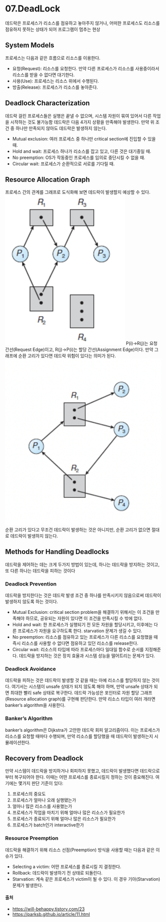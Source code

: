 # 07.DeadLock
데드락은 프로세스가 리소스를 점유하고 놓아주지 않거나, 어떠한 프로세스도 리소스를 점유하지 못하는 상태가 되어 프로그램이 멈추는 현상

## System Models
프로세스는 다음과 같은 흐름으로 리소스를 이용한다.
- 요청(Request): 리소스를 요청한다. 만약 다른 프로세스가 리소스를 사용중이라서 리소스를 받을 수 없다면 대기한다.
- 사용(Use): 프로세스는 리소스 위에서 수행된다.
- 방출(Release): 프로세스가 리소스를 놓아준다.

## Deadlock Characterization
데드락 걸린 프로세스들은 실행은 끝낼 수 없으며, 시스템 자원이 묶여 있어서 다른 작업을 시작하는 것도 불가능함
데드락은 다음 4가지 상황을 만족해야 발생한다. 만약 위 조건 중 하나만 만족되지 않아도 데드락은 발생하지 않는다.
- Mutual exclusion: 여러 프로세스 중 하나만 critical section에 진입할 수 있을 때.
- Hold and wait: 프로세스 하나가 리소스를 잡고 있고, 다른 것은 대기중일 때.
- No preemption: OS가 작동중인 프로세스를 임의로 중단시킬 수 없을 때.
- Circular wait: 프로세스가 순환적으로 서로를 기다릴 때.

## Resource Allocation Graph
프로세스 간의 관계를 그래프로 도식화해 보면 데드락이 발생할지 예상할 수 있다. 
![Alt text](./capture/image.png)
P(i)->R(j)는 요청 간선(Request Edge)이고, R(j)->P(i)는 할당 간선(Assignment Edge)이다.
만약 그래프에 순환 고리가 있다면 데드락 위험이 있다는 의미가 된다. 
![Alt text](./capture/image2.png)
순환 고리가 있다고 무조건 데드락이 발생하는 것은 아니지만, 순환 고리가 없으면 절대로 데드락이 발생하지 않는다.

## Methods for Handling Deadlocks
데드락을 제어하는 데는 크게 두가지 방법이 있는데, 하나는 데드락을 방지하는 것이고, 또 다른 하나는 데드락을 피하는 것이다

### Deadlock Prevention
데드락을 방지한다는 것은 데드락 발생 조건 중 하나를 만족시키지 않음으로써 데드락이 발생하지 않도록 하는 것이다.
- Mutual Exclusion: critical section problem을 해결하기 위해서는 이 조건을 만족해야 하므로, 공유되는 자원이 있다면 이 조건을 만족시킬 수 밖에 없다.
- Hold and wait: 한 프로세스가 실행되기 전 모든 자원을 할당시키고, 이후에는 다른 프로세스가 자원을 요구하도록 한다. starvation 문제가 생길 수 있다.
- No preemption: 리소스를 점유하고 있는 프로세스가 다른 리소스를 요청했을 때 즉시 리소스를 사용할 수 없다면 점유하고 있던 리소스를 release한다.
- Circular wait: 리소스의 타입에 따라 프로세스마다 일대일 함수로 순서를 지정해준다.
데드락을 방지하는 것은 장치 효율과 시스템 성능을 떨어트리는 문제가 있다.

### Deadlock Avoidance
데드락을 피하는 것은 데드락이 발생할 것 같을 때는 아예 리소스를 할당하지 않는 것이다. 
여기서는 시스템이 unsafe 상태가 되지 않도록 해야 하며, 만약 unsafe 상태가 되면 최대한 빨리 safe 상태로 복구한다. 
데드락 가능성은 포인터로 자원 할당 그래프(Resource allocation graph)를 구현해 판단한다. 
만약 리소스 타입이 여러 개라면 banker’s algorithm을 사용한다.

### Banker’s Algorithm
banker’s algorithm은 Dijkstra가 고안한 데드락 회피 알고리즘이다. 
이는 프로세스가 리소스를 요청할 때마다 수행되며, 만약 리소스를 할당했을 때 데드락이 발생하는지 시뮬레이션한다.

## Recovery from Deadlock
만약 시스템이 데드락을 방지하거나 회피하지 못했고, 데드락이 발생했다면 데드락으로부터 복구되어야 한다. 이때는 어떤 프로세스를 종료시킬지 정하는 것이 중요해진다. 여기에는 몇가지 판단 기준이 있다:

1. 프로세스의 중요도
1. 프로세스가 얼마나 오래 실행됐는가
1. 얼마나 많은 리소스를 사용했는가
1. 프로세스가 작업을 마치기 위해 얼마나 많은 리소스가 필요한가
1. 프로세스가 종료되기 위해 얼마나 많은 리소스가 필요한가
1. 프로세스가 batch인가 interactive한가

### Resource Preemption
데드락을 해결하기 위해 리소스 선점(Preemption) 방식을 사용할 때는 다음과 같은 이슈가 있다.
- Selecting a victim: 어떤 프로세스를 종료시킬 지 결정한다.
- Rollback: 데드락이 발생하기 전 상태로 되돌린다.
- Starvation: 계속 같은 프로세스가 victim이 될 수 있다. 이 경우 기아(Starvation) 문제가 발생한다.


#### 출처
- https://will-behappy.tistory.com/23
- https://parksb.github.io/article/11.html